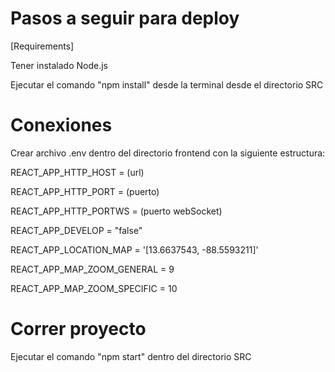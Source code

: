 # Pasos a seguir para deploy

[Requirements]

Tener instalado Node.js

Ejecutar el comando "npm install" desde la terminal desde el directorio SRC

# Conexiones

Crear archivo .env dentro del directorio frontend con la siguiente estructura:

REACT_APP_HTTP_HOST = (url)

REACT_APP_HTTP_PORT = (puerto)

REACT_APP_HTTP_PORTWS = (puerto webSocket)

REACT_APP_DEVELOP = "false"

REACT_APP_LOCATION_MAP = '[13.6637543, -88.5593211]'

REACT_APP_MAP_ZOOM_GENERAL = 9

REACT_APP_MAP_ZOOM_SPECIFIC = 10

# Correr proyecto

Ejecutar el comando "npm start" dentro del directorio SRC
